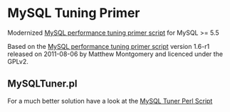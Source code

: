 MySQL Tuning Primer
===================

Modernized [MySQL performance tuning primer script](https://github.com/RootService/tuning-primer) for MySQL >= 5.5


Based on the [MySQL performance tuning primer script](https://launchpad.net/mysql-tuning-primer) version 1.6-r1 released on 2011-08-06 by Matthew Montgomery and licenced under the GPLv2.




MySQLTuner.pl
-------------

For a much better solution have a look at the
[MySQL Tuner Perl Script](https://github.com/major/MySQLTuner-perl)
